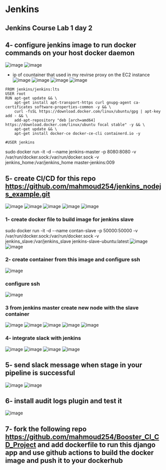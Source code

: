 # Jenkins

## Jenkins Course Lab 1 day 2

## 4- configure jenkins image to run docker commands on your host docker daemon
![image](https://user-images.githubusercontent.com/28235504/216189761-147089ac-87a7-4757-bcd7-c28176b85de5.png)
![image](https://user-images.githubusercontent.com/28235504/216193129-969f1f52-aaf4-41f7-bc5d-f83cca9f8063.png)

- ip of countainer that used in my revirse proxy on the EC2 instance
![image](https://user-images.githubusercontent.com/28235504/216193434-ee570096-279f-44a9-963b-b86765a94cb4.png)
![image](https://user-images.githubusercontent.com/28235504/216193807-7d0422b8-df6a-4bc4-8f16-69a2663b6ed5.png)
![image](https://user-images.githubusercontent.com/28235504/216193899-6d012069-4293-4465-acbb-6c9415db3cd4.png)
![image](https://user-images.githubusercontent.com/28235504/216193951-af293759-99e8-41f4-8bda-b5512c2c201a.png)

```
FROM jenkins/jenkins:lts
USER root
RUN apt-get update && \
    apt-get install apt-transport-https curl gnupg-agent ca-certificates software-properties-common -y && \
    curl -fsSL https://download.docker.com/linux/ubuntu/gpg | apt-key add - && \
    add-apt-repository "deb [arch=amd64] https://download.docker.com/linux/ubuntu focal stable" -y && \
    apt-get update && \
    apt-get install docker-ce docker-ce-cli containerd.io -y

#USER jenkins
```
sudo docker run -it -d --name jenkins-master -p 8080:8080 -v /var/run/docker.sock:/var/run/docker.sock -v jenkins_home:/var/jenkins_home master-jenkins:009

## 5- create CI/CD for this repo https://github.com/mahmoud254/jenkins_nodejs_example.git
![image](https://user-images.githubusercontent.com/28235504/216196642-bad43a8c-9f3b-4a28-ab2e-7d7a7c28c3b0.png)
![image](https://user-images.githubusercontent.com/28235504/216198131-60dd13bc-817d-40a0-82e9-64b408548881.png)
![image](https://user-images.githubusercontent.com/28235504/216198169-7f7a9030-2e09-4495-8104-69d6a0dab1ac.png)
![image](https://user-images.githubusercontent.com/28235504/216198295-42596c7f-543f-4177-a33a-6c47e769def6.png)
![image](https://user-images.githubusercontent.com/28235504/216198857-359851fb-58a7-4958-929c-bc0022973d0d.png)

### 1- create docker file to build image for jenkins slave
sudo docker run -it -d --name contan-slave -p 50000:50000 -v /var/run/docker.sock:/var/run/docker.sock -v jenkins_slave:/var/jenkins_slave jenkins-slave-ubuntu:latest
![image](https://user-images.githubusercontent.com/28235504/216308504-85873305-2230-4406-b969-d8c4d098b5e4.png)
![image](https://user-images.githubusercontent.com/28235504/216317012-773df251-416a-447c-af6d-94f34376dd09.png)

### 2- create container from this image and configure ssh
![image](https://user-images.githubusercontent.com/28235504/216320035-e7a067bc-b3e4-4220-9825-c9809392c2df.png)
### configure ssh
![image](https://user-images.githubusercontent.com/28235504/216320463-8703ab30-784c-40c1-8f6d-ee6a1968eaad.png)

### 3  from jenkins master create new node with the slave container
![image](https://user-images.githubusercontent.com/28235504/216322743-ba7d9445-e9d5-47aa-af12-7e149cfc316d.png)
![image](https://user-images.githubusercontent.com/28235504/216324102-3abfefac-028e-4970-a07b-3bb0fa6d3e61.png)
![image](https://user-images.githubusercontent.com/28235504/216329040-0b26e8e7-5abc-4760-997f-b2f6229a639f.png)
![image](https://user-images.githubusercontent.com/28235504/216338993-3f0ecf2d-e275-4d7b-b89b-5cdd443a5b0b.png)
![image](https://user-images.githubusercontent.com/28235504/216340480-f4ceb1c5-0a15-4783-8259-45e799a4f066.png)

### 4- integrate slack with jenkins
![image](https://user-images.githubusercontent.com/28235504/216342676-cd122804-06d4-41a7-954b-311fb9d06e98.png)
![image](https://user-images.githubusercontent.com/28235504/216343413-92471d27-c7a6-4e5d-8b3a-2a9148ddb1af.png)
![image](https://user-images.githubusercontent.com/28235504/216345573-51502f48-d881-4b94-a542-8493f6c36714.png)
![image](https://user-images.githubusercontent.com/28235504/216345681-eb4651ea-82ca-431f-ac00-77b455a3c277.png)

## 5- send slack message when stage in your pipeline is successful
![image](https://user-images.githubusercontent.com/28235504/216346660-92a6a85f-0f44-4470-925b-8f82fde6bbdc.png)
![image](https://user-images.githubusercontent.com/28235504/216346602-25923b6b-4f2c-4794-a761-b62bcdfa09db.png)

## 6- install audit logs plugin and test it
![image](https://user-images.githubusercontent.com/28235504/216348019-6b7a1cef-0b24-40ed-a26d-f5b394ac2f5b.png)

## 7- fork the following repo https://github.com/mahmoud254/Booster_CI_CD_Project and add dockerfile to run this django app and use github actions to build the docker image and push it to your dockerhub
